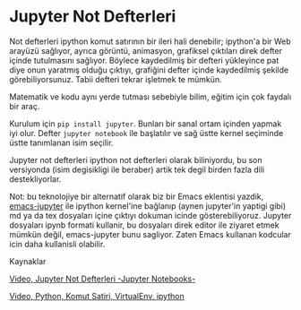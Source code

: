 # Jupyter Not Defterleri

Not defterleri ipython komut satırının bir ileri hali denebilir;
ipython'a bir Web arayüzü sağlıyor, ayrıca görüntü, animasyon,
grafiksel çıktıları direk defter içinde tutulmasını sağlıyor. Böylece
kaydedilmiş bir defteri yükleyince pat diye onun yaratmış olduğu
çıktıyı, grafiğini defter içinde kaydedilmiş şekilde
görebiliyorsunuz. Tabii defteri tekrar işletmek te mümkün.

Matematik ve kodu aynı yerde tutması sebebiyle bilim, eğitim için çok
faydalı bir araç.

Kurulum için `pip install jupyter`. Bunları bir sanal ortam içinden
yapmak iyi olur. Defter `jupyter notebook` ile başlatılır ve sağ üstte
kernel seçiminde üstte tanımlanan isim seçilir.

Jupyter not defterleri ipython not defterleri olarak biliniyordu, bu
son versiyonda (isim degisikligi ile beraber) artik tek degil birden
fazla dili destekliyorlar.

Not: bu teknolojiye bir alternatif olarak biz bir Emacs eklentisi
yazdik, [emacs-jupyter](https://github.com/burakbayramli/emacs-jupyter)
ile ipython kernel'ine bağlanıp (aynen jupyter'in yaptigi gibi) md ya da
tex dosyaları içine çıktıyı dokuman icinde gösterebiliyoruz. Jupyter
dosyaları ipynb formati kullanir, bu dosyaları direk editor ile ziyaret
etmek mümkün değil, emacs-jupyter bunu sagliyor. Zaten Emacs kullanan
kodcular icin daha kullanisli olabilir.

Kaynaklar

[Video, Jupyter Not Defterleri -Jupyter Notebooks-](https://youtu.be/uDOO1A-Aja0)

[Video, Python, Komut Satiri, VirtualEnv, ipython](https://youtu.be/iaWyvH67Nrg)

